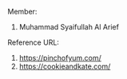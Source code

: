 Member:
1. Muhammad Syaifullah Al Arief

Reference URL:
1. https://pinchofyum.com/ 
2. https://cookieandkate.com/